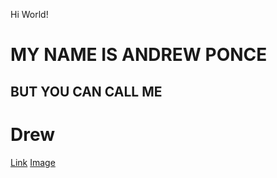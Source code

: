 Hi World!




# MY NAME IS ANDREW PONCE
## BUT YOU CAN CALL ME 
# Drew





[Link](https://www.drewponce.dev/)
[Image](https://lh4.googleusercontent.com/7EXQgbw_ampZwKJkc-iRzGGNJJLPLBKiLWWg2BoGGiiNPQV885NSD0h_SVow0-d7t5hCDMQvg9SZIb4W9WCZfAume8-3tAJgX4lU2S4FTJBWs-wjKFIvR36lIXvZahbz0g=w1280)
